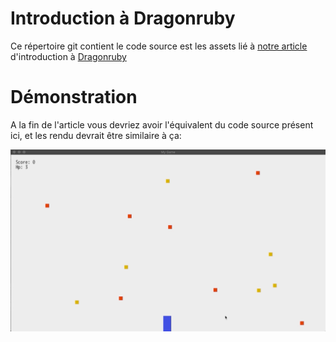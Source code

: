 # Introduction à Dragonruby

Ce répertoire git contient le code source est les assets lié à [notre article]()
d'introduction à [Dragonruby](https://dragonruby.itch.io/dragonruby-gtk)

# Démonstration

A la fin de l'article vous devriez avoir l'équivalent du code source présent ici,
et les rendu devrait être similaire à ça:

![Ttme Demo](metadata/dragonruby-demo.gif)
